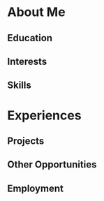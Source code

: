 # About Me

## Education

## Interests

## Skills 

# Experiences

## Projects

## Other Opportunities 

## Employment


